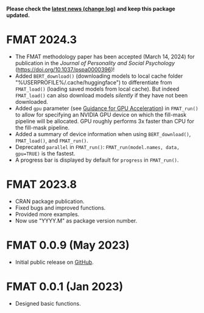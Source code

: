 **Please check the [latest news (change log)](https://psychbruce.github.io/FMAT/news/index.html) and keep this package updated.**

# FMAT 2024.3

-   The FMAT methodology paper has been accepted (March 14, 2024) for publication in the *Journal of Personality and Social Psychology* (<https://doi.org/10.1037/pspa0000396>)!
-   Added `BERT_download()` (downloading models to local cache folder "%USERPROFILE%/.cache/huggingface") to differentiate from `FMAT_load()` (loading saved models from local cache). But indeed `FMAT_load()` can also download models *silently* if they have not been downloaded.
-   Added `gpu` parameter (see [Guidance for GPU Acceleration](https://psychbruce.github.io/FMAT/#guidance-for-gpu-acceleration)) in `FMAT_run()` to allow for specifying an NVIDIA GPU device on which the fill-mask pipeline will be allocated. GPU roughly performs 3x faster than CPU for the fill-mask pipeline.
-   Added a summary of device information when using `BERT_download()`, `FMAT_load()`, and `FMAT_run()`.
-   Deprecated `parallel` in `FMAT_run()`: `FMAT_run(model.names, data, gpu=TRUE)` is the fastest.
-   A progress bar is displayed by default for `progress` in `FMAT_run()`.

# FMAT 2023.8

-   CRAN package publication.
-   Fixed bugs and improved functions.
-   Provided more examples.
-   Now use "YYYY.M" as package version number.

# FMAT 0.0.9 (May 2023)

-   Initial public release on [GitHub](https://github.com/psychbruce/FMAT).

# FMAT 0.0.1 (Jan 2023)

-   Designed basic functions.
